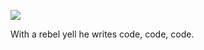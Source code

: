 ![](https://komarev.com/ghpvc/?username=feelthatvib3&style=for-the-badge&color=aeb3f4)

With a rebel yell he writes code, code, code.

